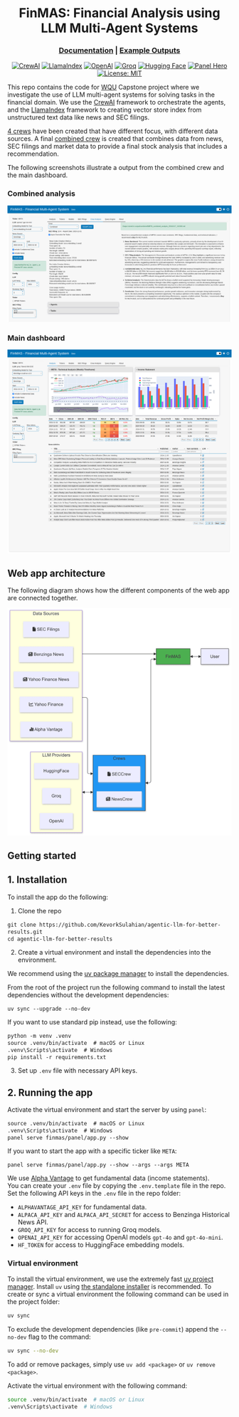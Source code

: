 <div align="center">

# FinMAS: Financial Analysis using LLM Multi-Agent Systems

<h3>

[Documentation](https://kevorksulahian.github.io/agentic-llm-for-better-results/) | [Example Outputs](https://github.com/KevorkSulahian/agentic-llm-for-better-results/tree/main/output/examples)

</h3>

[![CrewAI](https://img.shields.io/badge/CrewAI-red)](https://docs.crewai.com/introduction)
[![LlamaIndex](https://img.shields.io/badge/LlamaIndex-black)](https://docs.llamaindex.ai/en/stable/)
[![OpenAI](https://img.shields.io/badge/OpenAI-green?logo=openai&logoColor=white)](https://platform.openai.com/docs/models)
[![Groq](https://img.shields.io/badge/Groq-red)](https://console.groq.com/docs/overview)
[![Hugging Face](https://img.shields.io/badge/Hugging%20Face-FFD21E?logo=huggingface&logoColor=000)](https://huggingface.co/models?other=embeddings)
[![Panel Hero](https://img.shields.io/badge/Panel-Hero)](https://panel.holoviz.org/)
[![License: MIT](https://img.shields.io/badge/License-MIT-green.svg)](https://opensource.org/licenses/MIT)

</div>

This repo contains the code for [WQU](https://www.wqu.edu/mscfe) Capstone project where
we investigate the use of LLM multi-agent systems for solving tasks in the financial domain.
We use the [CrewAI](https://docs.crewai.com/introduction) framework to orchestrate the agents,
and the [LlamaIndex](https://docs.llamaindex.ai/en/stable/) framework to creating vector store
index from unstructured text data like news and SEC filings.

[4 crews](https://kevorksulahian.github.io/agentic-llm-for-better-results/crews/) have been
created that have different focus, with different data sources.
A final [combined crew](https://kevorksulahian.github.io/agentic-llm-for-better-results/crews/combined/) is created
that combines data from news, SEC filings and market data to provide a final stock analysis that
includes a recommendation.

The following screenshots illustrate a output from the combined crew and the main dashboard.

### Combined analysis

![](docs/assets/screenshots/finmas_combined_analysis.png)

### Main dashboard

![](docs/assets/screenshots/finmas_main_dashboard.png)

## Web app architecture

The following diagram shows how the different components of the web app are connected together.

![](docs/assets/finmas_architecture.png)

## Getting started

## 1. Installation

To install the app do the following:

1. Clone the repo

```shell
git clone https://github.com/KevorkSulahian/agentic-llm-for-better-results.git
cd agentic-llm-for-better-results
```

2. Create a virtual environment and install the dependencies into the environment.

We recommend using the [uv package manager](https://github.com/astral-sh/uv) to install the dependencies.

From the root of the project run the following command to install the
latest dependencies without the development dependencies:

```shell
uv sync --upgrade --no-dev
```

If you want to use standard pip instead, use the following:

```shell
python -m venv .venv
source .venv/bin/activate  # macOS or Linux
.venv\Scripts\activate  # Windows
pip install -r requirements.txt
```

3. Set up `.env` file with necessary API keys.

## 2. Running the app

Activate the virtual environment and start the server by using `panel`:

```shell
source .venv/bin/activate  # macOS or Linux
.venv\Scripts\activate  # Windows
panel serve finmas/panel/app.py --show
```

If you want to start the app with a specific ticker like `META`:

```shell
panel serve finmas/panel/app.py --show --args --args META
```

We use [Alpha Vantage](https://www.alphavantage.co/) to get fundamental data (income statements).\
You can create your `.env` file by copying the `.env.template` file in the repo.
Set the following API keys in the `.env` file in the repo folder:

- `ALPHAVANTAGE_API_KEY` for fundamental data.
- `ALPACA_API_KEY` and `ALPACA_API_SECRET` for access to Benzinga Historical News API.
- `GROQ_API_KEY` for access to running Groq models.
- `OPENAI_API_KEY` for accessing OpenAI models `gpt-4o` and `gpt-4o-mini`.
- `HF_TOKEN` for access to HuggingFace embedding models.

### Virtual environment

To install the virtual environment, we use the extremely fast [uv project manager](https://github.com/astral-sh/uv).
Install `uv` using [the standalone installer](https://github.com/astral-sh/uv?tab=readme-ov-file#installation) is recommended.
To create or sync a virtual environment the following command can be used in the project folder:

```bash
uv sync
```

To exclude the development dependencies (like `pre-commit`) append the `--no-dev` flag to the command:

```bash
uv sync --no-dev
```

To add or remove packages, simply use `uv add <package>` or `uv remove <package>`.

Activate the virtual environment with the following command:

```bash
source .venv/bin/activate  # macOS or Linux
.venv\Scripts\activate  # Windows
```
